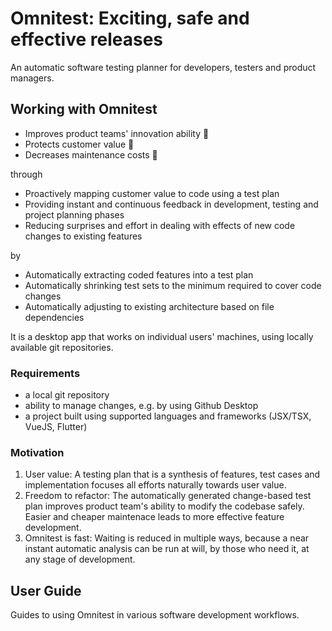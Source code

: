 # Omnitest: Exciting, safe and effective releases
An automatic software testing planner for developers, testers and product managers. 



## Working with Omnitest
- Improves product teams' innovation ability 🧠
- Protects customer value 🤝
- Decreases maintenance costs 💸

through
- Proactively mapping customer value to code using a test plan
- Providing instant and continuous feedback in development, testing and project planning phases
- Reducing surprises and effort in dealing with effects of new code changes to existing features

by 
- Automatically extracting coded features into a test plan
- Automatically shrinking test sets to the minimum required to cover code changes
- Automatically adjusting to existing architecture based on file dependencies


It is a desktop app that works on individual users' machines, using locally available git repositories. 



### Requirements
- a local git repository
- ability to manage changes, e.g. by using Github Desktop
- a project built using supported languages and frameworks (JSX/TSX, VueJS, Flutter)

### Motivation

1. User value: A testing plan that is a synthesis of features, test cases and implementation focuses all efforts naturally towards user value.
2. Freedom to refactor: The automatically generated change-based test plan improves product team's ability to modify the codebase safely. Easier and cheaper maintenace leads to more effective feature development.
3. Omnitest is fast: Waiting is reduced in multiple ways, because a near instant automatic analysis can be run at will, by those who need it, at any stage of development. 

## User Guide
Guides to using Omnitest in various software development workflows.

